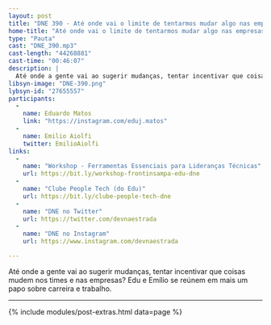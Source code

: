 ```yaml
---
layout: post
title: "DNE 390 - Até onde vai o limite de tentarmos mudar algo nas empresas?"
home-title: "Até onde vai o limite de tentarmos mudar algo nas empresas?"
type: "Pauta"
cast: "DNE_390.mp3"
cast-length: "44268881"
cast-time: "00:46:07"
description: |
  Até onde a gente vai ao sugerir mudanças, tentar incentivar que coisas mudem nos times e nas empresas? Edu e Emílio se reúnem em mais um papo sobre carreira e trabalho.
libsyn-image: "DNE-390.png"
lybsyn-id: "27655557"
participants:
  -
    name: Eduardo Matos
    link: "https://instagram.com/eduj.matos"
  -
    name: Emilio Aiolfi
    twitter: EmilioAiolfi
links:
  -
    name: "Workshop - Ferramentas Essenciais para Lideranças Técnicas"
    url: https://bit.ly/workshop-frontinsampa-edu-dne
  -
    name: "Clube People Tech (do Edu)"
    url: https://bit.ly/clube-people-tech-dne
  -
    name: "DNE no Twitter"
    url: https://twitter.com/devnaestrada
  -
    name: "DNE no Instagram"
    url: https://www.instagram.com/devnaestrada

---
```


Até onde a gente vai ao sugerir mudanças, tentar incentivar que coisas mudem nos times e nas empresas? Edu e Emílio se reúnem em mais um papo sobre carreira e trabalho.

---

{% include modules/post-extras.html data=page %}
